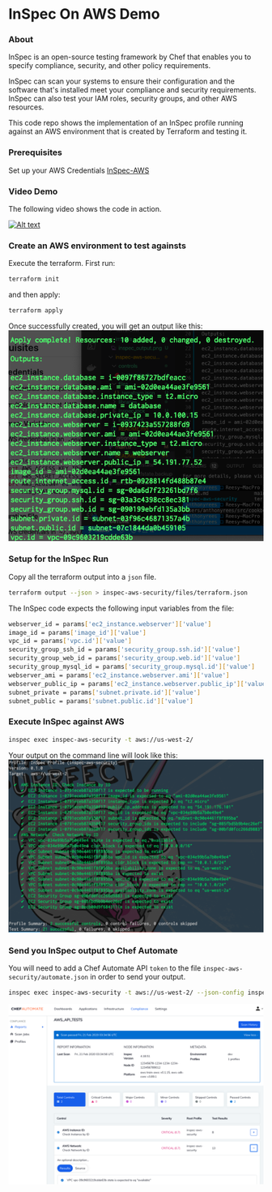 # InSpec On AWS Demo

### About
InSpec is an open-source testing framework by Chef that enables you to specify compliance, security, and other policy requirements.

InSpec can scan your systems to ensure their configuration and the software that's installed meet your compliance and security requirements. InSpec can also test your IAM roles, security groups, and other AWS resources.

This code repo shows the implementation of an InSpec profile running against an AWS environment that is created by Terraform and testing it.

### Prerequisites
Set up your AWS Credentials [InSpec-AWS](https://github.com/inspec/inspec-aws#prerequisites)

### Video Demo
The following video shows the code in action.

[![Alt text](https://img.youtube.com/vi/aktcFsH1gro/0.jpg)](https://youtu.be/aktcFsH1gro)

### Create an AWS environment to test againsts
Execute the terraform. First run:
```bash
terraform init
```
and then apply:
```bash
terraform apply
```
Once successfully created, you will get an output like this:
![TerraformOutput](/images/terraform_output.png)

### Setup for the InSpec Run

Copy all the terraform output into a `json` file.
```bash
terraform output --json > inspec-aws-security/files/terraform.json
```

The InSpec code expects the following input variables from the file:
```bash
webserver_id = params['ec2_instance.webserver']['value']
image_id = params['image_id']['value']
vpc_id = params['vpc.id']['value']
security_group_ssh_id = params['security_group.ssh.id']['value']
security_group_web_id = params['security_group.web.id']['value']
security_group_mysql_id = params['security_group.mysql.id']['value']
webserver_ami = params['ec2_instance.webserver.ami']['value']
webserver_public_ip = params['ec2_instance.webserver.public_ip']['value']
subnet_private = params['subnet.private.id']['value']
subnet_public = params['subnet.public.id']['value']
```

### Execute InSpec against AWS

```bash
inspec exec inspec-aws-security -t aws://us-west-2/
```

Your output on the command line will look like this:
![InSpecOutput](/images/inspec_output.png)

### Send you InSpec output to Chef Automate
You will need to add a Chef Automate API `token` to the file `inspec-aws-security/automate.json` in order to send your output.

```bash
inspec exec inspec-aws-security -t aws://us-west-2/ --json-config inspec-aws-security/automate.json 
```

![AutomateOutput](/images/automate_output.png)
